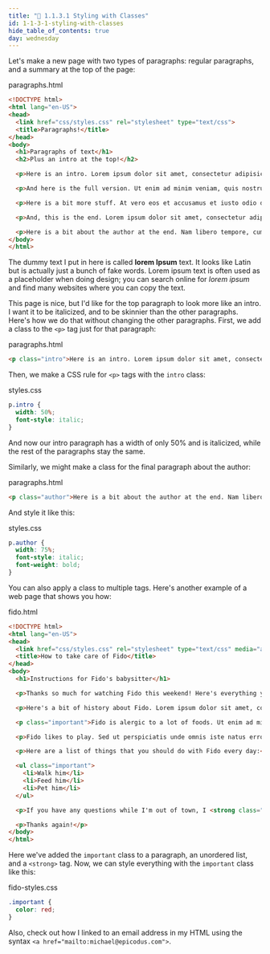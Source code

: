 ```yaml
---
title: "📓 1.1.3.1 Styling with Classes"
id: 1-1-3-1-styling-with-classes
hide_table_of_contents: true
day: wednesday
---
```


Let's make a new page with two types of paragraphs: regular paragraphs, and a summary at the top of the page:

<div class="filename">paragraphs.html</div>

```html
<!DOCTYPE html>
<html lang="en-US">
<head>
  <link href="css/styles.css" rel="stylesheet" type="text/css">
  <title>Paragraphs!</title>
</head>
<body>
  <h1>Paragraphs of text</h1>
  <h2>Plus an intro at the top!</h2>

  <p>Here is an intro. Lorem ipsum dolor sit amet, consectetur adipisicing elit, sed do eiusmod tempor incididunt ut labore et dolore magna aliqua.</p>

  <p>And here is the full version. Ut enim ad minim veniam, quis nostrud exercitation ullamco laboris nisi ut aliquip ex ea commodo consequat. Duis aute irure dolor in reprehenderit in voluptate velit esse cillum dolore eu fugiat nulla pariatur. Excepteur sint occaecat cupidatat non proident, sunt in culpa qui officia deserunt mollit anim id est laborum.Sed ut perspiciatis unde omnis iste natus error sit voluptatem accusantium doloremque laudantium, totam rem aperiam, eaque ipsa quae ab illo inventore veritatis et quasi architecto beatae vitae dicta sunt explicabo. Nemo enim ipsam voluptatem quia voluptas sit aspernatur aut odit aut fugit, sed quia consequuntur magni dolores eos qui ratione voluptatem sequi nesciunt.</p>

  <p>Here is a bit more stuff. At vero eos et accusamus et iusto odio dignissimos ducimus qui blanditiis praesentium voluptatum deleniti atque corrupti quos dolores et quas molestias excepturi sint occaecati cupiditate non provident, similique sunt in culpa qui officia deserunt mollitia animi, id est laborum et dolorum fuga. Et harum quidem rerum facilis est et expedita distinctio. Nam libero tempore, cum soluta nobis est eligendi optio cumque nihil impedit quo minus id quod maxime placeat facere possimus, omnis voluptas assumenda est, omnis dolor repellendus. Temporibus autem quibusdam et aut officiis debitis aut rerum necessitatibus saepe eveniet ut et voluptates repudiandae sint et molestiae non recusandae. Itaque earum rerum hic tenetur a sapiente delectus, ut aut reiciendis voluptatibus maiores alias consequatur aut perferendis doloribus asperiores repellat.</p>

  <p>And, this is the end. Lorem ipsum dolor sit amet, consectetur adipisicing elit, sed do eiusmod tempor incididunt ut labore et dolore magna aliqua. Ut enim ad minim veniam, quis nostrud exercitation ullamco laboris nisi ut aliquip ex ea commodo consequat. Duis aute irure dolor in reprehenderit in voluptate velit esse cillum dolore eu fugiat nulla pariatur. Excepteur sint occaecat cupidatat non proident, sunt in culpa qui officia deserunt mollit anim id est laborum.</p>

  <p>Here is a bit about the author at the end. Nam libero tempore, cum soluta nobis est eligendi optio cumque nihil impedit quo minus id quod maxime placeat facere possimus, omnis voluptas assumenda est, omnis dolor repellendus.</p>
</body>
</html>
```

The dummy text I put in here is called **lorem Ipsum** text. It looks like Latin but is actually just a bunch of fake words. Lorem ipsum text is often used as a placeholder when doing design; you can search online for _lorem ipsum_ and find many websites where you can copy the text.

This page is nice, but I'd like for the top paragraph to look more like an intro. I want it to be italicized, and to be skinnier than the other paragraphs. Here's how we do that without changing the other paragraphs. First, we add a class to the `<p>` tag just for that paragraph:

<div class="filename">paragraphs.html</div>

```html
<p class="intro">Here is an intro. Lorem ipsum dolor sit amet, consectetur adipisicing elit, sed do eiusmod tempor incididunt ut labore et dolore magna aliqua.</p>
```

Then, we make a CSS rule for `<p>` tags with the `intro` class:

<div class="filename">styles.css</div>

```css
p.intro {
  width: 50%;
  font-style: italic;
}
```

And now our intro paragraph has a width of only 50% and is italicized, while the rest of the paragraphs stay the same.

Similarly, we might make a class for the final paragraph about the author:

<div class="filename">paragraphs.html</div>

```html
<p class="author">Here is a bit about the author at the end. Nam libero tempore, cum soluta nobis est eligendi optio cumque nihil impedit quo minus id quod maxime placeat facere possimus, omnis voluptas assumenda est, omnis dolor repellendus.</p>
```

And style it like this:

<div class="filename">styles.css</div>

```css
p.author {
  width: 75%;
  font-style: italic;
  font-weight: bold;
}
```

You can also apply a class to multiple tags. Here's another example of a web page that shows you how:

<div class="filename">fido.html</div>

```html
<!DOCTYPE html>
<html lang="en-US">
<head>
  <link href="css/styles.css" rel="stylesheet" type="text/css" media="all">
  <title>How to take care of Fido</title>
</head>
<body>
  <h1>Instructions for Fido's babysitter</h1>

  <p>Thanks so much for watching Fido this weekend! Here's everything you need to know while I'm gone.</p>

  <p>Here's a bit of history about Fido. Lorem ipsum dolor sit amet, consectetur adipisicing elit, sed do eiusmod tempor incididunt ut labore et dolore magna aliqua. Ut enim ad minim veniam, quis nostrud exercitation ullamco laboris nisi ut aliquip ex ea commodo consequat.</p>

  <p class="important">Fido is alergic to a lot of foods. Ut enim ad minim veniam, quis nostrud exercitation ullamco laboris nisi ut aliquip ex ea commodo consequat. Duis aute irure dolor in reprehenderit in voluptate velit esse cillum dolore eu fugiat nulla pariatur. Excepteur sint occaecat cupidatat non proident, sunt in culpa qui officia deserunt mollit anim id est laborum.</p>

  <p>Fido likes to play. Sed ut perspiciatis unde omnis iste natus error sit voluptatem accusantium doloremque laudantium, totam rem aperiam, eaque ipsa quae ab illo inventore veritatis et quasi architecto beatae vitae dicta sunt explicabo.</p>

  <p>Here are a list of things that you should do with Fido every day:</p>

  <ul class="important">
    <li>Walk him</li>
    <li>Feed him</li>
    <li>Pet him</li>
  </ul>

  <p>If you have any questions while I'm out of town, I <strong class="important">won't have cell service</strong>, but you can <a href="mailto:michael@epicodus.com" class="important">email me</a> if you need anything.</p>

  <p>Thanks again!</p>
</body>
</html>
```

Here we've added the `important` class to a paragraph, an unordered list, and a `<strong>` tag. Now, we can style everything with the `important` class like this:

<div class="filename">fido-styles.css</div>

```css
.important {
  color: red;
}
```

Also, check out how I linked to an email address in my HTML using the syntax `<a href="mailto:michael@epicodus.com">`.
